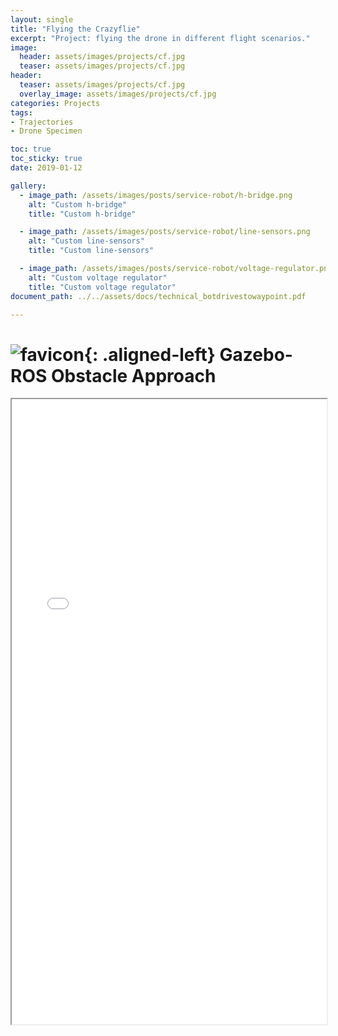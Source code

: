 ```yaml
---
layout: single
title: "Flying the Crazyflie"
excerpt: "Project: flying the drone in different flight scenarios."
image:
  header: assets/images/projects/cf.jpg
  teaser: assets/images/projects/cf.jpg
header:
  teaser: assets/images/projects/cf.jpg
  overlay_image: assets/images/projects/cf.jpg
categories: Projects
tags:
- Trajectories
- Drone Specimen

toc: true
toc_sticky: true
date: 2019-01-12

gallery:
  - image_path: /assets/images/posts/service-robot/h-bridge.png
    alt: "Custom h-bridge"
    title: "Custom h-bridge"

  - image_path: /assets/images/posts/service-robot/line-sensors.png
    alt: "Custom line-sensors"
    title: "Custom line-sensors"

  - image_path: /assets/images/posts/service-robot/voltage-regulator.png
    alt: "Custom voltage regulator"
    title: "Custom voltage regulator"
document_path: ../../assets/docs/technical_botdrivestowaypoint.pdf

---
```


# ![favicon](/assets/images/favicon.jpg){: .aligned-left} Gazebo-ROS Obstacle Approach

<iframe src="{{ page.document_path }}" width="100%" height="1000px"></iframe>

